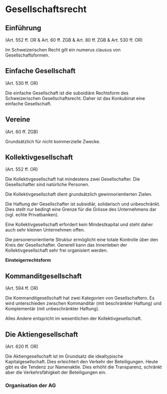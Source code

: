 # Gesellschaftsrecht

## Einführung
(Art. 552 ff. OR  & Art. 60 ff. ZGB & Art. 80 ff. ZGB & Art. 530 ff. OR)

Im Schweizerischen Recht gilt ein numerus clausus von
Gesellschaftsformen.

## Einfache Gesellschaft
(Art. 530 ff. OR)

Die einfache Gesellschaft ist die subsidiäre Rechtsform des
Schweizerischen Gesellschaftsrecht. Daher ist das Konkubinat eine
einfache Gesellschaft.

## Vereine
(Art. 60 ff. ZGB)

Grundsätzlich für nicht kommerzielle Zwecke.

## Kollektivgesellschaft
(Art. 552 ff. OR)

Die Kollektivgesellschaft hat mindestens zwei Gesellschafter. Die
Gesellschafter sind natürliche Personen.

Die Kollektivgesellschaft dient grundsätzlich gewinnorientierten Zielen.

Die Haftung der Gesellschafter ist subsidiär, solidarisch und
unbeschränkt. Dies stellt nur bedingt eine Grenze für die Grösse des
Unternehmens dar (vgl. echte Privatbanken).

Eine Kollektivgesellschaft erfordert kein Mindestkapital und steht daher
auch sehr kleinen Unternehmen offen.

Die personenorientierte Struktur ermöglicht eine totale Kontrolle über
den Kreis der Gesellschafter. Generell kann das Innenleben der
Kollektivgesellschaft sehr frei organisiert werden.

**Einsteigerrechtsform**

## Kommanditgesellschaft
(Art. 594 ff. OR)

Die Kommanditgesellschaft hat zwei Kategorien von Gesellschaftern. Es
wird unterschieden zwischen Kommanditär (mit beschränkter Haftung) und
Komplementär (mit unbeschränkter Haftung).

Alles Andere entspricht im wesentlichen der Kollektivgesellschaft.

## Die Aktiengesellschaft
(Art. 620 ff. OR)

Die Aktiengesellschaft ist im Grundsatz die idealtypische
Kapitalgesellschaft. Dies erleichtert den Verkehr der Beteiligungen.
Heute gibt es die Tendenz zur Namenaktie. Dies erhöht die Transparenz,
schränkt aber die Verkehrsfähigkeit der Beteiligungen ein.

### Organisation der AG

